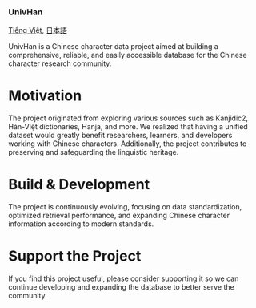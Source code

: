 ### UnivHan

[Tiếng Việt](index-vi.md), [日本語](index-ja.md)

UnivHan is a Chinese character data project aimed at building a comprehensive, reliable, and easily accessible database for the Chinese character research community.

# Motivation

The project originated from exploring various sources such as Kanjidic2, Hán-Việt dictionaries, Hanja, and more. We realized that having a unified dataset would greatly benefit researchers, learners, and developers working with Chinese characters. Additionally, the project contributes to preserving and safeguarding the linguistic heritage.

# Build & Development

The project is continuously evolving, focusing on data standardization, optimized retrieval performance, and expanding Chinese character information according to modern standards.

# Support the Project

If you find this project useful, please consider supporting it so we can continue developing and expanding the database to better serve the community.